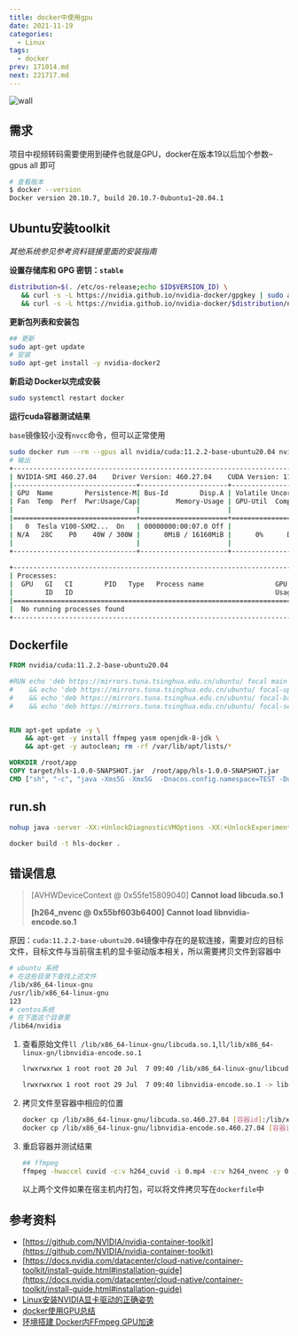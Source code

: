 ```yaml
---
title: docker中使用gpu
date: 2021-11-19
categories:
  - Linux
tags:
  - docker
prev: 171014.md
next: 221717.md
---
```


![wall](https://cdn.jsdelivr.net/gh/qbmzc/images/2021/202111191756221.png)

<!-- more -->

## 需求

项目中视频转码需要使用到硬件也就是GPU，docker在版本19以后加个参数–gpus all 即可

```bash
# 查看版本
$ docker --version
Docker version 20.10.7, build 20.10.7-0ubuntu1~20.04.1
```

## Ubuntu安装toolkit

*其他系统参见参考资料链接里面的安装指南*

**设置存储库和 GPG 密钥：`stable`**

```bash
distribution=$(. /etc/os-release;echo $ID$VERSION_ID) \
   && curl -s -L https://nvidia.github.io/nvidia-docker/gpgkey | sudo apt-key add - \
   && curl -s -L https://nvidia.github.io/nvidia-docker/$distribution/nvidia-docker.list | sudo tee /etc/apt/sources.list.d/nvidia-docker.list
```

**更新包列表和安装包**

```bash
## 更新
sudo apt-get update
# 安装
sudo apt-get install -y nvidia-docker2
```

**新启动 Docker以完成安装**

```bash
sudo systemctl restart docker
```

**运行cuda容器测试结果**

`base`镜像较小没有`nvcc`命令，但可以正常使用

```bash
sudo docker run --rm --gpus all nvidia/cuda:11.2.2-base-ubuntu20.04 nvidia-smi
# 输出
+-----------------------------------------------------------------------------+
| NVIDIA-SMI 460.27.04    Driver Version: 460.27.04    CUDA Version: 11.2     |
|-------------------------------+----------------------+----------------------+
| GPU  Name        Persistence-M| Bus-Id        Disp.A | Volatile Uncorr. ECC |
| Fan  Temp  Perf  Pwr:Usage/Cap|         Memory-Usage | GPU-Util  Compute M. |
|                               |                      |               MIG M. |
|===============================+======================+======================|
|   0  Tesla V100-SXM2...  On   | 00000000:00:07.0 Off |                    0 |
| N/A   28C    P0    40W / 300W |      0MiB / 16160MiB |      0%      Default |
|                               |                      |                  N/A |
+-------------------------------+----------------------+----------------------+
                                                                               
+-----------------------------------------------------------------------------+
| Processes:                                                                  |
|  GPU   GI   CI        PID   Type   Process name                  GPU Memory |
|        ID   ID                                                   Usage      |
|=============================================================================|
|  No running processes found                                                 |
+-----------------------------------------------------------------------------+
```



## Dockerfile

```dockerfile
FROM nvidia/cuda:11.2.2-base-ubuntu20.04

#RUN echo 'deb https://mirrors.tuna.tsinghua.edu.cn/ubuntu/ focal main restricted universe multiverse' > /etc/apt/sources.list \
#    && echo 'deb https://mirrors.tuna.tsinghua.edu.cn/ubuntu/ focal-updates main restricted universe multiverse' >> /etc/apt/sources.list \
#    && echo 'deb https://mirrors.tuna.tsinghua.edu.cn/ubuntu/ focal-backports main restricted universe multiverse' >> /etc/apt/sources.list \
#    && echo 'deb https://mirrors.tuna.tsinghua.edu.cn/ubuntu/ focal-security main restricted universe multiverse' >> /etc/apt/sources.list


RUN apt-get update -y \
    && apt-get -y install ffmpeg yasm openjdk-8-jdk \
    && apt-get -y autoclean; rm -rf /var/lib/apt/lists/*

WORKDIR /root/app
COPY target/hls-1.0.0-SNAPSHOT.jar  /root/app/hls-1.0.0-SNAPSHOT.jar
CMD ["sh", "-c", "java -Xms5G -Xmx5G  -Dnacos.config.namespace=TEST -Duser.timezone=GMT+08 -XX:+UseG1GC -XX:MaxGCPauseMillis=200 -verbose:gc -XX:+PrintGCDetails -XX:+PrintGCTimeStamps -jar /root/app/hls-1.0.0-SNAPSHOT.jar"]
```

## run.sh

```bash
nohup java -server -XX:+UnlockDiagnosticVMOptions -XX:+UnlockExperimentalVMOptions -XX:+UseCGroupMemoryLimitForHeap -XX:+UseG1GC -XX:MaxGCPauseMillis=200 -verbose:gc -XX:+PrintGCDetails -XX:+PrintGCDateStamps -Xloggc:/data/logs/hls-service-gc.log -Deureka.client.serviceUrl.defaultZone=http://192.168.104.189:1111/eureka/ -Deureka.instance.metadata-map.subEnv=master -Dspring.profiles.active=test -Dlogging.config=/opt/apps/log4j.xml -jar /opt/apps/hls-1.0.0-SNAPSHOT.jar >/dev/null 2>&1 &
```

```bash
docker build -t hls-docker .
```

## 错误信息

> [AVHWDeviceContext @ 0x55fe15809040] **Cannot load libcuda.so.1**
>
> **[h264_nvenc @ 0x55bf603b6400]** **Cannot load libnvidia-encode.so.1**

原因：`cuda:11.2.2-base-ubuntu20.04`镜像中存在的是软连接，需要对应的目标文件，目标文件与当前宿主机的显卡驱动版本相关，所以需要拷贝文件到容器中

```bash
# ubuntu 系统
# 在这些目录下查找上述文件
/lib/x86_64-linux-gnu
/usr/lib/x86_64-linux-gnu
123
# centos系统
# 在下面这个目录里
/lib64/nvidia
```

1. 查看原始文件`ll /lib/x86_64-linux-gnu/libcuda.so.1`,`ll/lib/x86_64-linux-gn/libnvidia-encode.so.1 `

   ```bash
   lrwxrwxrwx 1 root root 20 Jul  7 09:40 /lib/x86_64-linux-gnu/libcuda.so.1 -> libcuda.so.460.27.04*
   
   lrwxrwxrwx 1 root root 29 Jul  7 09:40 libnvidia-encode.so.1 -> libnvidia-encode.so.460.27.04*
   ```

   

2. 拷贝文件至容器中相应的位置

   ```bash
   docker cp /lib/x86_64-linux-gnu/libcuda.so.460.27.04 [容器id]:/lib/x86_64-linux-gnu/
   docker cp /lib/x86_64-linux-gnu/libnvidia-encode.so.460.27.04 [容器id]:/lib/x86_64-linux-gnu/
   ```

3. 重启容器并测试结果

   ```bash
   ## ffmpeg
   ffmpeg -hwaccel cuvid -c:v h264_cuvid -i 0.mp4 -c:v h264_nvenc -y 00.mp4
   ```

   以上两个文件如果在宿主机内打包，可以将文件拷贝写在`dockerfile`中

## 参考资料

- [https://github.com/NVIDIA/nvidia-container-toolkit](https://github.com/NVIDIA/nvidia-container-toolkit)
- [https://docs.nvidia.com/datacenter/cloud-native/container-toolkit/install-guide.html#installation-guide](https://docs.nvidia.com/datacenter/cloud-native/container-toolkit/install-guide.html#installation-guide)
- [Linux安装NVIDIA显卡驱动的正确姿势](https://blog.csdn.net/wf19930209/article/details/81877822)
- [docker使用GPU总结](https://blog.csdn.net/weixin_43975924/article/details/104046790)
- [环境搭建 Docker内FFmpeg GPU加速](https://blog.csdn.net/sunt2018/article/details/107483599)

